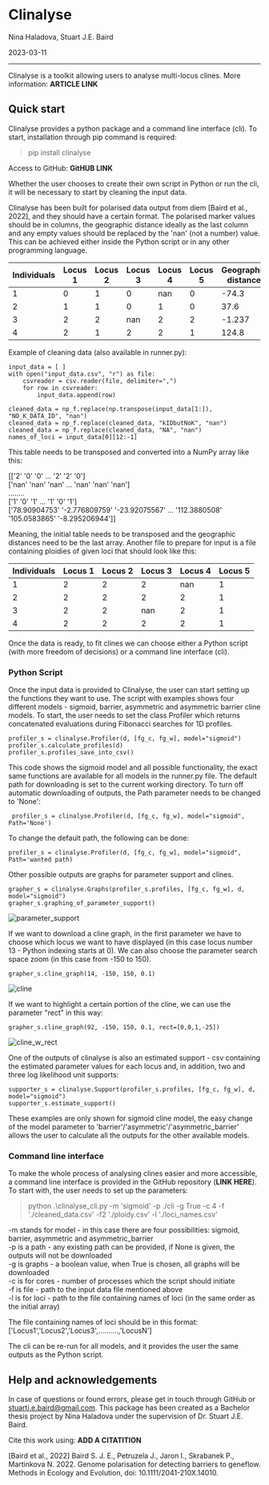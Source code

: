 # Clinalyse 
Nina Haladova, Stuart J.E. Baird

2023-03-11
________________

Clinalyse is a toolkit allowing users to analyse multi-locus clines.
More information: **ARTICLE LINK**

## Quick start
Clinalyse provides a python package and a command line interface (cli).
To start, installation through pip command is required:

> pip install clinalyse

Access to GitHub:
**GitHUB LINK**

Whether the user chooses to create their own script in Python or run the cli, 
it will be necessary to start by cleaning the input data. 


Clinalyse has been built for polarised data output from diem [Baird et al., 2022], 
and they should have a certain format. 
The polarised marker values should be in columns, 
the geographic distance ideally as the last column and any empty values should be 
replaced by the 'nan' (not a number) value. This can be achieved either inside the Python 
script or in any other programming language.

| Individuals | Locus 1 | Locus 2 | Locus 3 | Locus 4 | Locus 5 | Geographic distance |
|-------------|---------|---------|---------|---------|---------|---------------------|
| 1           | 0       | 1       | 0       | nan     | 0       | -74.3               |
| 2           | 1       | 1       | 0       | 1       | 0       | 37.6                |
| 3           | 2       | 2       | nan     | 2       | 2       | -1.237              |
| 4           | 2       | 1       | 2       | 2       | 1       | 124.8               |

Example of cleaning data (also available in runner.py): <br>

    input_data = [ ]
    with open("input_data.csv", "r") as file: 
        csvreader = csv.reader(file, delimiter=",")
        for row in csvreader:
            input_data.append(row)

    cleaned_data = np_f.replace(np.transpose(input_data[1:]), "NO_K_DATA_ID", "nan")
    cleaned_data = np_f.replace(cleaned_data, "kIDbutNoK", "nan")
    cleaned_data = np_f.replace(cleaned_data, "NA", "nan")
    names_of_loci = input_data[0][12:-1]

This table needs to be transposed and converted into a NumPy array like this:

[['2' '0' '0' ... '2' '2' '0'] <br>
['nan' 'nan' 'nan' ... 'nan' 'nan' 'nan'] <br>
........ <br>
['1' '0' '1' ... '1' '0' '1'] <br>
['78.90904753' '-2.776809759' '-23.92075567' ... '112.3880508' '105.0583865' '-8.295206944']]

Meaning, the initial table needs to be transposed and the geographic distances need to be the 
last array. 
Another file to prepare for input is a file containing ploidies of given
loci that should look like this:

| Individuals | Locus 1 | Locus 2 | Locus 3 | Locus 4 | Locus 5 |
|-------------|---------|---------|---------|---------|---------|
| 1           | 2       | 2       | 2       | nan     | 1       | 
| 2           | 2       | 2       | 2       | 2       | 1       |
| 3           | 2       | 2       | nan     | 2       | 1       |
| 4           | 2       | 2       | 2       | 2       | 1       |


Once the data is ready, to fit clines we can choose either a Python script (with more freedom of decisions)
or a command line interface (cli).

### Python Script

Once the input data is provided to Clinalyse, the user can start setting 
up the functions they want to use. The script with examples shows four 
different models - sigmoid, barrier, asymmetric and asymmetric barrier
cline models. To start, the user needs to set the class Profiler which
returns concatenated evaluations during Fibonacci searches for 1D profiles.

    profiler_s = clinalyse.Profiler(d, [fg_c, fg_w], model="sigmoid")
    profiler_s.calculate_profiles(d)
    profiler_s.profiles_save_into_csv()


This code shows the sigmoid model and all possible functionality, the exact same 
functions are available for all models in the runner.py file.
The default path for downloading is set to the current working directory. To turn off
automatic downloading of outputs, the Path parameter needs to be changed to 'None':

     profiler_s = clinalyse.Profiler(d, [fg_c, fg_w], model="sigmoid", Path='None')

To change the default path, the following can be done:

    profiler_s = clinalyse.Profiler(d, [fg_c, fg_w], model="sigmoid", Path='wanted path)

Other possible outputs are graphs for parameter support and clines.

    grapher_s = clinalyse.Graphs(profiler_s.profiles, [fg_c, fg_w], d, model="sigmoid")
    grapher_s.graphing_of_parameter_support()

![parameter_support](.\assets\graph_for_parameter_1_sigmoid.png)

If we want to download a cline graph, in the first parameter we have to choose
which locus we want to have displayed (in this case locus number 13 - Python
indexing starts at 0). We can also choose the parameter search space zoom (in this
case from -150 to 150).

    grapher_s.cline_graph(14, -150, 150, 0.1)

![cline](.\assets\sigmoid_cline_for_locus_L037_1393F.png "locus_graph")

If we want to highlight a certain portion of the cline, we can use the 
parameter "rect" in this way:

    grapher_s.cline_graph(92, -150, 150, 0.1, rect=[0,0,1,-25])

![cline_w_rect](.\assets\cline_rect.png)

One of the outputs of clinalyse is also an estimated support - csv containing 
the estimated parameter values for each locus and, in addition, two and three
log likelihood unit supports:

    supporter_s = clinalyse.Support(profiler_s.profiles, [fg_c, fg_w], d, model="sigmoid")
    supporter_s.estimate_support()

These examples are only shown for sigmoid cline model, the easy change 
of the model parameter to 'barrier'/'asymmetric'/'asymmetric_barrier' allows the user 
to calculate all the outputs for the other available models.

### Command line interface
To make the whole process of analysing clines easier and more accessible,
a command line interface is provided in the GitHub repository (**LINK HERE**).
To start with, the user needs to set up the parameters:

> python .\clinalyse_cli.py -m 'sigmoid' -p ./cli -g True -c 4 -f './cleaned_data.csv' -f2 './ploidy.csv' -l './loci_names.csv'

-m stands for model - in this case there are four possibilities: sigmoid, barrier, asymmetric
and asymmetric_barrier <br>
-p is a path - any existing path can be provided, if None is given, the outputs will not be downloaded <br>
-g is graphs - a boolean value, when True is chosen, all graphs will be downloaded <br>
-c is for cores - number of processes which the script should initiate  <br>
-f is file - path to the input data file mentioned above <br>
-l is for loci - path to the file containing names of loci (in the same order as the initial array) <br>

The file containing names of loci should be in this format:
['Locus1','Locus2','Locus3',..........,'LocusN']

The cli can be re-run for all models, and it provides the user the same outputs as the Python script.

## Help and acknowledgements
In case of questions or found errors, please get in touch through 
GitHub or stuartj.e.baird@gmail.com.
This package has been created as a Bachelor thesis project by Nina Haladova
under the supervision of Dr. Stuart J.E. Baird.

Cite this work using:
**ADD A CITATITION**

[Baird et al., 2022] Baird S. J. E., Petruzela J., Jaron I., Skrabanek P., 
Martinkova N. 2022. Genome polarisation for detecting barriers to geneflow. 
Methods in Ecology and Evolution, doi: 10.1111/2041-210X.14010.